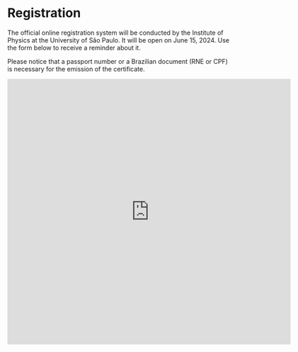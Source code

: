 # Registration

The official online registration system will be conducted by the Institute of Physics at the University of São Paulo. It will be open on June 15, 2024. Use the form below to receive a reminder about it. 

Please notice that a passport number or a Brazilian document (RNE or CPF) is necessary for the emission of the certificate.

<iframe src="https://docs.google.com/forms/d/e/1FAIpQLSezYedk0_Odr30i21Pu58MEYHWkdPP1VJpJEXz9Id91ENH_-w/viewform?embedded=true" width="640" height="600" frameborder="0" marginheight="0" marginwidth="0">Loading…</iframe>
